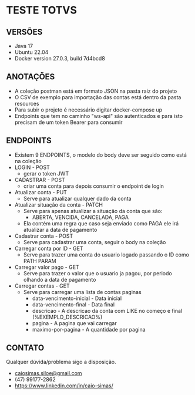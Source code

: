 # TESTE TOTVS

## VERSÕES
 - Java 17
 - Ubuntu 22.04
 - Docker version 27.0.3, build 7d4bcd8

## ANOTAÇÕES
 - A coleção postman está em formato JSON na pasta raiz do projeto
 - O CSV de exemplo para importação das contas está dentro da pasta resources
 - Para subir o projeto é necessário digitar docker-compose up
 - Endpoints que tem no caminho "ws-api" são autenticados e para isto precisam de um token Bearer para consumir

## ENDPOINTS
 - Existem 9 ENDPOINTS, o modelo do body deve ser seguido como está na coleção
 - LOGIN - POST
   - gerar o token JWT
 - CADASTRAR - POST
   - criar uma conta para depois consumir o endpoint de login
 - Atualizar conta - PUT
   - Serve para atualizar qualquer dado da conta
 - Atualizar situação da conta - PATCH
   - Serve para apenas atualizar a situação da conta que são:
     - ABERTA,
       VENCIDA,
       CANCELADA,
       PAGA
   - Ela contém uma regra que caso seja enviado como PAGA ele irá atualizar a data de pagamento
 - Cadastrar conta - POST
   - Serve para cadastrar uma conta, seguir o body na coleção
 - Carregar conta por ID - GET
   - Serve para trazer uma conta do usuario logado passando o ID como PATH PARAM
 - Carregar valor pago - GET
   - Serve para trazer o valor que o usuario ja pagou, por periodo olhando a data de pagamento
 - Carregar contas - GET
   - Serve para carregar uma lista de contas paginas
     - data-vencimento-inicial - Data inicial
     - data-vencimento-final - Data final
     - descricao - A descricao da conta com LIKE no começo e final (%EXEMPLO_DESCRICAO%)
     - pagina - A pagina que vai carregar
     - maximo-por-pagina - A quantidade por pagina

## CONTATO
 Qualquer dúvida/problema sigo a disposição.
 - caiosimas.siloe@gmail.com
 - (47) 99177-2862
 - https://www.linkedin.com/in/caio-simas/
 
